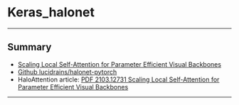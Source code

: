 # Keras_halonet
***

## Summary
  - [Scaling Local Self-Attention for Parameter Efficient Visual Backbones](https://arxiv.org/pdf/2103.12731.pdf)
  - [Github lucidrains/halonet-pytorch](https://github.com/lucidrains/halonet-pytorch)
  - HaloAttention article: [PDF 2103.12731 Scaling Local Self-Attention for Parameter Efficient Visual Backbones](https://arxiv.org/pdf/2103.12731.pdf)
***
